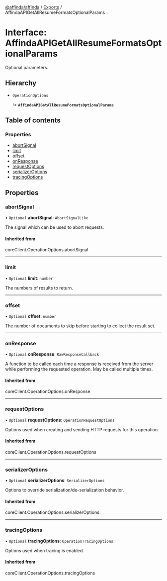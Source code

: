 [@affinda/affinda](../README.md) / [Exports](../modules.md) / AffindaAPIGetAllResumeFormatsOptionalParams

# Interface: AffindaAPIGetAllResumeFormatsOptionalParams

Optional parameters.

## Hierarchy

- `OperationOptions`

  ↳ **`AffindaAPIGetAllResumeFormatsOptionalParams`**

## Table of contents

### Properties

- [abortSignal](AffindaAPIGetAllResumeFormatsOptionalParams.md#abortsignal)
- [limit](AffindaAPIGetAllResumeFormatsOptionalParams.md#limit)
- [offset](AffindaAPIGetAllResumeFormatsOptionalParams.md#offset)
- [onResponse](AffindaAPIGetAllResumeFormatsOptionalParams.md#onresponse)
- [requestOptions](AffindaAPIGetAllResumeFormatsOptionalParams.md#requestoptions)
- [serializerOptions](AffindaAPIGetAllResumeFormatsOptionalParams.md#serializeroptions)
- [tracingOptions](AffindaAPIGetAllResumeFormatsOptionalParams.md#tracingoptions)

## Properties

### abortSignal

• `Optional` **abortSignal**: `AbortSignalLike`

The signal which can be used to abort requests.

#### Inherited from

coreClient.OperationOptions.abortSignal

___

### limit

• `Optional` **limit**: `number`

The numbers of results to return.

___

### offset

• `Optional` **offset**: `number`

The number of documents to skip before starting to collect the result set.

___

### onResponse

• `Optional` **onResponse**: `RawResponseCallback`

A function to be called each time a response is received from the server
while performing the requested operation.
May be called multiple times.

#### Inherited from

coreClient.OperationOptions.onResponse

___

### requestOptions

• `Optional` **requestOptions**: `OperationRequestOptions`

Options used when creating and sending HTTP requests for this operation.

#### Inherited from

coreClient.OperationOptions.requestOptions

___

### serializerOptions

• `Optional` **serializerOptions**: `SerializerOptions`

Options to override serialization/de-serialization behavior.

#### Inherited from

coreClient.OperationOptions.serializerOptions

___

### tracingOptions

• `Optional` **tracingOptions**: `OperationTracingOptions`

Options used when tracing is enabled.

#### Inherited from

coreClient.OperationOptions.tracingOptions
